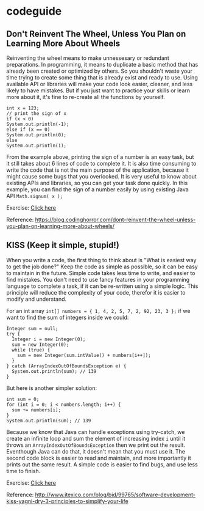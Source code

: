 # codeguide
## Don't Reinvent The Wheel, Unless You Plan on Learning More About Wheels
Reinventing the wheel means to make unnessesary or redundant preparations. In programming, it means to duplicate a basic method that has already been created or optimized by others. So you shouldn't waste your time trying to create some thing that is already exist and ready to use. Using available API or libraries will make your code look easier, cleaner, and less likely to have mistakes. But if you just want to practice your skills or learn more about it, it's fine to re-create all the functions by yourself.
  ```
int x = 123;
// print the sign of x
if (x < 0)
  System.out.println(-1);
else if (x == 0)
  System.out.println(0);
else
  System.out.println(1); 
  ```
From the example above, printing the sign of a number is an easy task, but it still takes about 6 lines of code to complete it. It is also time consuming to write the code that is not the main purpose of the application, because it might cause some bugs that you overlooked. It is very useful to know about existing APIs and libraries, so you can get your task done quickly. In this example, you can find the sign of a number easily by using existing Java API `Math.signum( x );` 

Exercise: [Click here](/src/codeguide/Exercise1.java)

Reference: https://blog.codinghorror.com/dont-reinvent-the-wheel-unless-you-plan-on-learning-more-about-wheels/
## KISS (Keep it simple, stupid!)
When you write a code, the first thing to think about is "What is easiest way to get the job done?" Keep the code as simple as possible, so it can be easy to maintain in the future. Simple code takes less time to write, and easier to find mistakes. You don't need to use fancy features in your programming language to complete a task, if it can be re-written using a simple logic. This principle will reduce the complexity of your code, therefor it is easier to modify and understand.

For an int array `int[] numbers = { 1, 4, 2, 5, 7, 2, 92, 23, 3 };` if we want to find the sum of integers inside we could:
```
Integer sum = null;
try {
  Integer i = new Integer(0);
  sum = new Integer(0);
  while (true) {
    sum = new Integer(sum.intValue() + numbers[i++]);
  }
} catch (ArrayIndexOutOfBoundsException e) {
  System.out.println(sum); // 139
}
```
But here is another simpler solution:
```
int sum = 0;
for (int i = 0; i < numbers.length; i++) {
  sum += numbers[i];
}
System.out.println(sum); // 139
```
Because we know that Java can handle exceptions using try-catch, we create an infinite loop and sum the element of increasing index `i` until it throws an `ArrayIndexOutOfBoundsException` then we print out the result. Eventhough Java can do that, it doesn't mean that you must use it. The second code block is easier to read and maintain, and more importantly it prints out the same result. A simple code is easier to find bugs, and use less time to finish.

Exercise: [Click here](/src/codeguide/Exercise2.java)

Reference: http://www.itexico.com/blog/bid/99765/software-development-kiss-yagni-dry-3-principles-to-simplify-your-life
